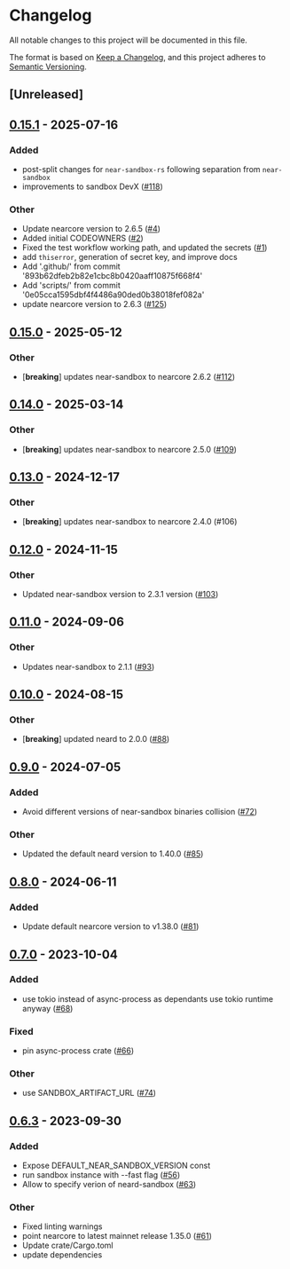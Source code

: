 # Changelog
All notable changes to this project will be documented in this file.

The format is based on [Keep a Changelog](https://keepachangelog.com/en/1.0.0/),
and this project adheres to [Semantic Versioning](https://semver.org/spec/v2.0.0.html).

## [Unreleased]

## [0.15.1](https://github.com/near/near-sandbox-rs/compare/v0.15.0...v0.15.1) - 2025-07-16

### Added

- post-split changes for `near-sandbox-rs` following separation from `near-sandbox`
- improvements to sandbox DevX ([#118](https://github.com/near/near-sandbox-rs/pull/118))

### Other

- Update nearcore version to 2.6.5 ([#4](https://github.com/near/near-sandbox-rs/pull/4))
- Added initial CODEOWNERS ([#2](https://github.com/near/near-sandbox-rs/pull/2))
- Fixed the test workflow working path, and updated the secrets ([#1](https://github.com/near/near-sandbox-rs/pull/1))
- add `thiserror`, generation of secret key, and improve docs
- Add '.github/' from commit '893b62dfeb2b82e1cbc8b0420aaff10875f668f4'
- Add 'scripts/' from commit '0e05cca1595dbf4f4486a90ded0b38018fef082a'
- update nearcore version to 2.6.3 ([#125](https://github.com/near/near-sandbox-rs/pull/125))

## [0.15.0](https://github.com/near/near-sandbox/compare/v0.14.0...v0.15.0) - 2025-05-12

### Other

- [**breaking**] updates near-sandbox to nearcore 2.6.2 ([#112](https://github.com/near/near-sandbox/pull/112))

## [0.14.0](https://github.com/near/near-sandbox/compare/v0.13.0...v0.14.0) - 2025-03-14

### Other

- [**breaking**] updates near-sandbox to nearcore 2.5.0 ([#109](https://github.com/near/near-sandbox/pull/109))

## [0.13.0](https://github.com/near/near-sandbox/compare/v0.12.0...v0.13.0) - 2024-12-17

### Other

- [**breaking**] updates near-sandbox to nearcore 2.4.0 (#106)

## [0.12.0](https://github.com/near/near-sandbox/compare/v0.11.0...v0.12.0) - 2024-11-15

### Other

- Updated near-sandbox version to 2.3.1 version ([#103](https://github.com/near/near-sandbox/pull/103))

## [0.11.0](https://github.com/near/near-sandbox/compare/v0.10.0...v0.11.0) - 2024-09-06

### Other
- Updates near-sandbox to 2.1.1 ([#93](https://github.com/near/near-sandbox/pull/93))

## [0.10.0](https://github.com/near/near-sandbox/compare/v0.9.0...v0.10.0) - 2024-08-15

### Other
- [**breaking**] updated neard to 2.0.0 ([#88](https://github.com/near/near-sandbox/pull/88))

## [0.9.0](https://github.com/near/near-sandbox/compare/v0.8.0...v0.9.0) - 2024-07-05

### Added
- Avoid different versions of near-sandbox binaries collision ([#72](https://github.com/near/near-sandbox/pull/72))

### Other
- Updated the default neard version to 1.40.0 ([#85](https://github.com/near/near-sandbox/pull/85))

## [0.8.0](https://github.com/near/near-sandbox/compare/v0.7.0...v0.8.0) - 2024-06-11

### Added
- Update default nearcore version to v1.38.0 ([#81](https://github.com/near/near-sandbox/pull/81))

## [0.7.0](https://github.com/near/near-sandbox/compare/v0.6.3...v0.7.0) - 2023-10-04

### Added
- use tokio instead of async-process as dependants use tokio runtime anyway ([#68](https://github.com/near/near-sandbox/pull/68))

### Fixed
- pin async-process crate ([#66](https://github.com/near/near-sandbox/pull/66))

### Other
- use SANDBOX_ARTIFACT_URL ([#74](https://github.com/near/near-sandbox/pull/74))

## [0.6.3](https://github.com/near/sandbox/compare/v0.6.2...v0.6.3) - 2023-09-30

### Added
- Expose DEFAULT_NEAR_SANDBOX_VERSION const
- run sandbox instance with --fast flag ([#56](https://github.com/near/sandbox/pull/56))
- Allow to specify verion of neard-sandbox ([#63](https://github.com/near/sandbox/pull/63))

### Other
- Fixed linting warnings
- point nearcore to latest mainnet release 1.35.0 ([#61](https://github.com/near/sandbox/pull/61))
- Update crate/Cargo.toml
- update dependencies
